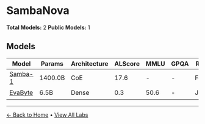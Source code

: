 # SambaNova

**Total Models:** 2
**Public Models:** 1

## Models

| Model | Params | Architecture | ALScore | MMLU | GPQA | Released | Status |
|-------|--------|--------------|---------|------|------|----------|--------|
| [Samba-1](../models/sambanova/samba-1.md) | 1400.0B | CoE | 17.6 | - | - | Feb/2024 | 🟡 |
| [EvaByte](../models/sambanova/evabyte.md) | 6.5B | Dense | 0.3 | 50.6 | - | Jan/2025 | 🟢 |

---

[← Back to Home](../README.md) • [View All Labs](../labs/)
